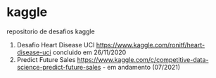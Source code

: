 # kaggle
repositorio de desafios kaggle

1. Desafio Heart Disease UCI https://www.kaggle.com/ronitf/heart-disease-uci concluido em 26/11/2020
2. Predict Future Sales https://www.kaggle.com/c/competitive-data-science-predict-future-sales - em andamento (07/2021)
